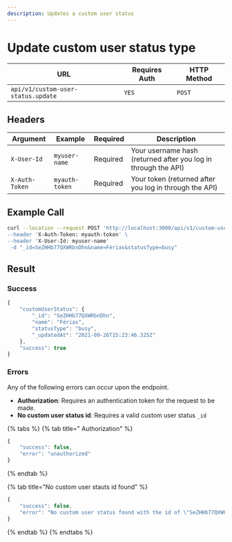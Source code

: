 ```yaml
---
description: Updates a custom user status
---
```


# Update custom user status type

| URL                                | Requires Auth | HTTP Method |
| ---------------------------------- | ------------- | ----------- |
| `api/v1/custom-user-status.update` | `YES`         | `POST`      |

## Headers

| Argument       | Example        | Required | Description                                                    |
| -------------- | -------------- | -------- | -------------------------------------------------------------- |
| `X-User-Id`    | `myuser-name`  | Required | Your username hash (returned after you log in through the API) |
| `X-Auth-Token` | `myauth-token` | Required | Your token (returned after you log in through the API)         |

## Example Call

```bash
curl --location --request POST 'http://localhost:3000/api/v1/custom-user-status.update\
--header 'X-Auth-Token: myauth-token' \
--header 'X-User-Id: myuser-name'
 -d "_id=SeZHHb77QXWRbnDhn&name=Férias&statusType=busy"
```

## Result

### Success

```javascript
{
    "customUserStatus": {
        "_id": "SeZHHb77QXWRbnDhn",
        "name": "Férias",
        "statusType": "busy",
        "_updatedAt": "2021-09-26T15:23:46.325Z"
    },
    "success": true
}
```

### Errors

Any of the following errors can occur upon the endpoint.

* **Authorization**: Requires an authentication token for the request to be made.
* **No custom user status id**: Requires a valid custom user status `_id`

{% tabs %}
{% tab title=" Authorization" %}
```javascript
{
    "success": false,
    "error": "unauthorized"
}
```
{% endtab %}

{% tab title="No custom user stauts id found" %}
```javascript
{
    "success": false,
    "error": "No custom user status found with the id of \"SeZHHb77QXWRbnDh\"."
}
```
{% endtab %}
{% endtabs %}
